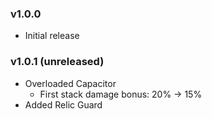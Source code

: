 ### v1.0.0
* Initial release

### v1.0.1 (unreleased)
* Overloaded Capacitor
    * First stack damage bonus: 20% -> 15%
* Added Relic Guard